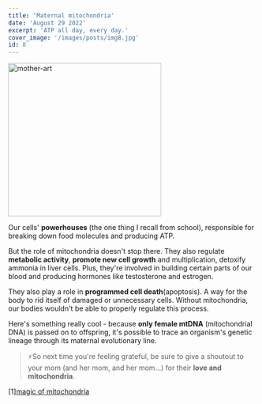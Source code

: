 ```yaml
---
title: 'Maternal mitochondria'
date: 'August 29 2022'
excerpt: 'ATP all day, every day.'
cover_image: '/images/posts/img8.jpg'
id: 8
---
```


<img src='/images/posts/img8.jpg' width='310' alt='mother-art' />

Our cells' **powerhouses** (the one thing I recall from school), responsible for breaking down food molecules and producing ATP.

But the role of mitochondria doesn't stop there. They also regulate **metabolic activity**, **promote new cell growth** and multiplication, detoxify ammonia in liver cells. Plus, they're involved in building certain parts of our blood and producing hormones like testosterone and estrogen.

They also play a role in **programmed cell death**(apoptosis). A way for the body to rid itself of damaged or unnecessary cells. Without mitochondria, our bodies wouldn't be able to properly regulate this process.

Here's something really cool - because **only female mtDNA** (mitochondrial DNA) is passed on to offspring, it's possible to trace an organism's genetic lineage through its maternal evolutionary line.

> ⚡So next time you're feeling grateful, be sure to give a shoutout to your mom (and her mom, and her mom...) for their **love and mitochondria**.

[1][magic of mitochondria](https://biobeat.nigms.nih.gov/2020/05/the-maternal-magic-of-mitochondria/)
